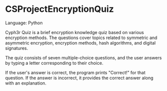 # CSProjectEncryptionQuiz
Language: Python 

Cyph3r Quiz is a brief encryption knowledge quiz based on various encryption methods. 
The questions cover topics related to symmetric and asymmetric encryption, encryption methods, hash algorithms, and digital signatures. 

The quiz consists of seven multiple-choice questions, and the user answers by typing a letter corresponding to their choice. 

If the user's answer is correct, the program prints "Correct!" for that question. If the answer is incorrect, it provides the correct answer along with an explanation.
